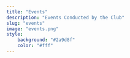 ```yaml
---
title: "Events"
description: "Events Conducted by the Club"
slug: "events"
image: "events.png"
style:
    background: "#2a9d8f"
    color: "#fff"
---
```

